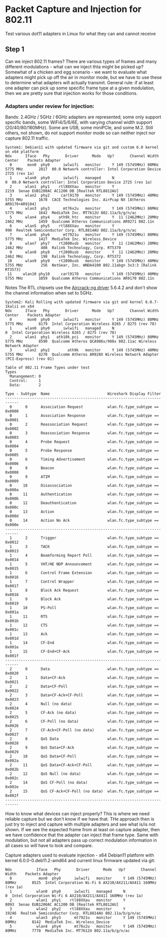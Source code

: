 # Packet Capture and Injection for 802.11
Test various dot11 adapters in Linux for what they can and cannot receive

## Step 1
Can we inject 802.11 frames?  There are various types of frames and many different modulations - what can we inject thta might be picked up?  Somewhat of a chicken and egg scenario - we want to evaluate what adapters might pick up off the air in monitor mode, but we have to use these to determine what adapters will actually transmit.  General rule: if at least one adapter can pick up some specific frame type at a given modulation, then we are pretty sure that injection works for those conditions.  

### Adapters under review for injection:
Bands: 2.4GHz / 5GHz / 6GHz adapters are represented; some only support specific bands, some WiFi4/5/6/6E, with varying channel width support (20/40/80/160MHz).  Some are USB, some miniPCIe, and some M.2.  Still others, not shown, do not support monitor mode so can neither inject nor capture 802.11 traffic.

```
System1: Debian11 with updated firmware via git and custom 6.0 kernel on x64 platform
Ndx      Iface   Phy       Driver      Mode   Up?       Channel Width   Center    Packets Adapter
  0       mon0  phy0      iwlwifi   monitor     Y 149 (5745MHz) 80MHz 5775 MHz       2817  00.0 Network controller: Intel Corporation Device 2725 (rev 1a)
  1      wlan0  phy0      iwlwifi   managed     N                                       0  00.0 Network controller: Intel Corporation Device 2725 (rev 1a)
  2      wlan1  phy1    rtl88XXau   monitor     Y                                    2219  Senao EUB1200AC AC1200 DB [Realtek RTL8812AU]
  3      wlan2  phy2     carl9170   monitor     Y 149 (5745MHz) 40MHz 5755 MHz       1678  CACE Technologies Inc. AirPcap NX [Atheros AR9170+AR9104]
  4      wlan3  phy3      mt76x2u   monitor     Y 149 (5745MHz) 80MHz 5775 MHz       1642  MediaTek Inc. MT7612U 802.11a/b/g/n/ac
  5      wlan4  phy4    ath9k_htc   monitor     Y  11 (2462MHz) 20MHz 2462 MHz       1459  Qualcomm Atheros Communications AR9271 802.11n
  6      wlan5  phy5    rtl88XXau   monitor     Y                                     990  Realtek Semiconductor Corp. RTL8814AU 802.11a/b/g/n/ac
  7      wlan6  phy6      mt7921u   monitor     Y 149 (5745MHz) 80MHz 5775 MHz       1427  MediaTek Inc. Wireless_Device
  8      wlan7  phy7    rt2800usb   monitor     Y  11 (2462MHz) 20MHz 2462 MHz        408  Ralink Technology, Corp. RT5370
  9      wlan8  phy8    rt2800usb   monitor     Y  11 (2462MHz) 20MHz 2462 MHz        198  Ralink Technology, Corp. RT5372
 10      wlan9  phy9    rt2800usb   monitor     Y 149 (5745MHz) 40MHz 5755 MHz        256  NetGear, Inc. WNDA4100 802.11abgn 3x3:3 [Ralink RT3573]
 11     wlan10 phy10     carl9170   monitor     Y 149 (5745MHz) 40MHz 5755 MHz       1059  Qualcomm Atheros Communications AR9170 802.11n
```
Notes The RTL chipsets use the [Aircrack-ng driver](https://github.com/aircrack-ng/rtl8812au) 5.6.4.2 and don't show the channel information when set to 5GHz.
 

```
System2: Kali Rolling with updated firmware via git and kernel 6.0.7-1kali1 on x64
Ndx      Iface   Phy       Driver      Mode   Up?       Channel Width   Center    Packets Adapter
  0       mon0  phy0      iwlwifi   monitor     Y 149 (5745MHz) 80MHz 5775 MHz       8179  Intel Corporation Wireless 8265 / 8275 (rev 78)
  1      wlan0  phy0      iwlwifi   managed     N                                       0  Intel Corporation Wireless 8265 / 8275 (rev 78)
  2      wlan1  phy1   ath10k_pci   monitor     Y 149 (5745MHz) 80MHz 5775 MHz       8590  Qualcomm Atheros QCA986x/988x 802.11ac Wireless Network Adapter
  3      wlan2  phy2        ath9k   monitor     Y 149 (5745MHz) 40MHz 5755 MHz       8270  Qualcomm Atheros AR928X Wireless Network Adapter (PCI-Express) (rev 01)
```

```
Table of 802.11 Frame Types under test
Types
  Manangement: 0
  Control:     1
  Data:        2

Type - Subtype  Name                          Wireshark Display Filter
----------------------------------------------------------------------------
  0      0      Association Request           wlan.fc.type_subtype == 0x0000
  0      1      Association Response          wlan.fc.type_subtype == 0x0001
  0      2      Reassociation Request         wlan.fc.type_subtype == 0x0002
  0      3      Reassociation Response        wlan.fc.type_subtype == 0x0003
  0      4      Probe Request                 wlan.fc.type_subtype == 0x0004
  0      5      Probe Response                wlan.fc.type_subtype == 0x0005
  0      6      Timing Advertisement          wlan.fc.type_subtype == 0x0006
  0      8      Beacon                        wlan.fc.type_subtype == 0x0008
  0      9      ATIM                          wlan.fc.type_subtype == 0x0009
  0     10      Disassociation                wlan.fc.type_subtype == 0x000a
  0     11      Authentication                wlan.fc.type_subtype == 0x000b
  0     12      Deauthentication              wlan.fc.type_subtype == 0x000c
  0     13      Action                        wlan.fc.type_subtype == 0x000d
  0     14      Action No Ack                 wlan.fc.type_subtype == 0x000e
----------------------------------------------------------------------------
  1      2      Trigger                       wlan.fc.type_subtype == 0x0012
  1      3      TACK                          wlan.fc.type_subtype == 0x0013
  1      4      Beamforming Report Poll       wlan.fc.type_subtype == 0x0014
  1      5      VHT/HE NDP Announcement       wlan.fc.type_subtype == 0x0015
  1      6      Control Frame Extension       wlan.fc.type_subtype == 0x0016
  1      7      Control Wrapper               wlan.fc.type_subtype == 0x0017
  1      8      Block Ack Request             wlan.fc.type_subtype == 0x0018
  1      9      Block Ack                     wlan.fc.type_subtype == 0x0019
  1     10      PS-Poll                       wlan.fc.type_subtype == 0x001a
  1     11      RTS                           wlan.fc.type_subtype == 0x001b
  1     12      CTS                           wlan.fc.type_subtype == 0x001c
  1     13      Ack                           wlan.fc.type_subtype == 0x001d
  1     14      CF-End                        wlan.fc.type_subtype == 0x001e
  1     15      CF-End+CF-Ack                 wlan.fc.type_subtype == 0x001f
----------------------------------------------------------------------------
  2      0      Data                          wlan.fc.type_subtype == 0x0020
  2      1      Data+CF-Ack                   wlan.fc.type_subtype == 0x0021
  2      2      Data+CF-Poll                  wlan.fc.type_subtype == 0x0022
  2      3      Data+CF-Ack+CF-Poll           wlan.fc.type_subtype == 0x0023
  2      4      Null (no data)                wlan.fc.type_subtype == 0x0024
  2      5      CF-Ack (no data)              wlan.fc.type_subtype == 0x0025
  2      6      CF-Poll (no data)             wlan.fc.type_subtype == 0x0026
  2      7      CF-Ack+CF-Poll (no data)      wlan.fc.type_subtype == 0x0027
  2      8      QoS Data                      wlan.fc.type_subtype == 0x0028
  2      9      QoS Data+CF-Ack               wlan.fc.type_subtype == 0x0029
  2     10      QoS Data+CF-Poll              wlan.fc.type_subtype == 0x002a
  2     11      QoS Data+CF-Ack+CF-Poll       wlan.fc.type_subtype == 0x002b
  2     12      QoS Null (no data)            wlan.fc.type_subtype == 0x002c
  2     14      QoS CF-Poll (no data)         wlan.fc.type_subtype == 0x002e
  2     15      QoS CF-Ack+CF-Poll (no data)  wlan.fc.type_subtype == 0x002f
----------------------------------------------------------------------------
```

How to know what devices can inject properly?  This is where we need reliable capture but we don't know if we have that.  THe approach then is just try to inject and capture with multiple adapters and see what is/is not shown.  If we see the expected frame from at least on capture adapter, then we have confidence that the adapter can inject that frame type.  Same with modulation, but not all adapters pass up correct modulation information in all cases so will have to look and compare.

Capture adapters used to evaluate injection - x64 Debian11 platform with kernel 6.0.0-0.deb11.2-amd64 and current linux firmware updated via git:
```
Ndx           Iface   Phy       Driver      Mode   Up?       Channel Width    Packets Adapter
  0            mon0  phy0      iwlwifi   monitor     Y 149 (5745MHz) 80MHz       8525  Intel Corporation Wi-Fi 6 AX210/AX211/AX411 160MHz (rev 1a)
  1           wlan0  phy0      iwlwifi   managed     N                              0  Intel Corporation Wi-Fi 6 AX210/AX211/AX411 160MHz (rev 1a)
  2           wlan1  phy1    rtl88XXau   monitor     Y                           8093  Senao EUB1200AC AC1200 DB [Realtek RTL8812AU]
  3           wlan2  phy2    rtl88XXau   monitor     Y                          19246  Realtek Semiconductor Corp. RTL8814AU 802.11a/b/g/n/ac
  4           wlan3  phy3      mt7921u   monitor     Y 149 (5745MHz) 80MHz       8142  MediaTek Inc. Wireless_Device
  5           wlan4  phy4      mt76x2u   monitor     Y 149 (5745MHz) 80MHz       7778  MediaTek Inc. MT7612U 802.11a/b/g/n/ac
```

